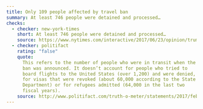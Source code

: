 ```yaml
---
title: Only 109 people affected by travel ban
summary: At least 746 people were detained and processed…
checks:
  - checker: new-york-times
    short: At least 746 people were detained and processed…
    source: https://www.nytimes.com/interactive/2017/06/23/opinion/trumps-lies.html
  - checker: politifact
    rating: "false"
    quote:
      This refers to the number of people who were in transit when the
      ban was announced. It doesn’t account for people who tried to
      board flights to the United States (over 1,200) and were denied,
      for visas that were revoked (about 60,000 according to the State
      Department) or for refugees admitted (64,000 in the last two
      fiscal years).
    source: http://www.politifact.com/truth-o-meter/statements/2017/feb/06/donald-trump/president-trump-says-109-people-were-affected-trav/
---
```

